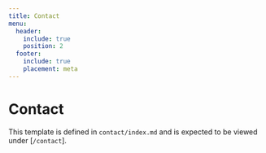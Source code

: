 ```yaml
---
title: Contact
menu:
  header:
    include: true
    position: 2
  footer:
    include: true
    placement: meta
---
```

# Contact

This template is defined in `contact/index.md` and is expected to be viewed
under [`/contact`].
